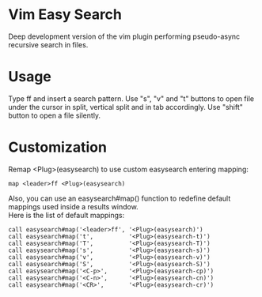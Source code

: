# Vim Easy Search

Deep development version of the vim plugin performing pseudo-async recursive search in files.  

# Usage

Type <leader>ff and insert a search pattern. Use "s", "v" and "t" buttons to open file under the
cursor in split, vertical split and in tab accordingly. Use "shift" button to open a file silently.

# Customization

Remap \<Plug\>(easysearch) to use custom easysearch entering mapping:

    map <leader>ff <Plug>(easysearch)

Also, you can use an easysearch#map() function to redefine default mappings used inside a results window.  
Here is the list of default mappings:

    call easysearch#map('<leader>ff', '<Plug>(easysearch)')
    call easysearch#map('t',          '<Plug>(easysearch-t)')
    call easysearch#map('T',          '<Plug>(easysearch-T)')
    call easysearch#map('s',          '<Plug>(easysearch-s)')
    call easysearch#map('v',          '<Plug>(easysearch-v)')
    call easysearch#map('S',          '<Plug>(easysearch-S)')
    call easysearch#map('<C-p>',      '<Plug>(easysearch-cp)')
    call easysearch#map('<C-n>',      '<Plug>(easysearch-cn)')
    call easysearch#map('<CR>',       '<Plug>(easysearch-cr)')

